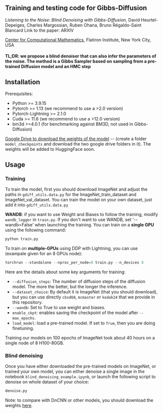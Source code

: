 ## Training and testing code for Gibbs-Diffusion
*Listening to the Noise: Blind Denoising with Gibbs-Diffusion*, David Heurtel-Depeiges, Charles Margossian, Ruben Ohana, Bruno Régaldo-Saint Blancard
Link to the paper: ARXIV

[Center for Computational Mathematics](https://www.simonsfoundation.org/flatiron/center-for-computational-mathematics/), Flatiron Institute, New York City, USA

#### TL;DR: we propose a blind denoiser that can also infer the parameters of the noise. The method is a Gibbs Sampler based on sampling from a pre-trained Diffusion model and an HMC step

## Installation

Prerequisites:

-  Python >= 3.9.15
-  Pytorch >= 1.13 (we recommend to use a >2.0 version)
-  Pytorch-Lightning >= 2.1.0
-  Cuda >= 11.6 (we recommend to use a >12.0 version)
-  bm3d >=4.0.1 (for benchmarking against BM3D, not used in Gibbs-Diffusion)

[Google Drive to download the weights of the model](https://drive.google.com/drive/folders/1E31OXJ9zZM3JzK9bsXsQFzFL16CPPCfN?usp=sharing) -- (create a folder ```model_checkpoints``` and download the two google drive folders in it). The weights will be added to HuggingFace soon.

## Usage

### Training
To train the model, first you should download ImageNet and adjust the paths in ```gdiff_utils.data.py``` for the ImageNet_train_dataset and ImageNet_val_dataset. You can train the model on your own dataset, just add it into ```gdiff_utils.data.py```

**WANDB**: if you want to use Weight and Biases to follow the training, modify `wandb_logger` in `train.py`. If you don't want to use WANDB, set '--wandb=False' when launching the training.
You can train on a **single GPU** using the following command:
```python
python train.py
```

To train on **multiple-GPUs** using DDP with Lightning, you can use (exampale given for an 8 GPUs node):
```python
torchrun --standalone --nproc_per_node=8 train.py --n_devices 8
```

Here are the details about some key arguments for training:
- `--diffusion_steps`: The number of diffusion steps of the diffusion model. The more the better, but the longer the inference.
- `--dataset_choice`: By default it is ImageNet (that you should download), but you can use directly `cbsd68`, `mcmaster` or `kodak24` that we provide in this repository.
- `--wandb`: Set to True to use weight and biases.
- `enable_ckpt`: enables saving the checkpoint of the model after `--max_epochs`.
- `load_model`: load a pre-trained model. If set to `True`, then you are doing finetuning.

Training our models on 100 epochs of ImageNet took about 40 hours on a single node of 8 H100-80GB.

### Blind denoising
Once you have either downloaded the pre-trained models on ImageNet, or trained your own model, you can either denoise a single image in the notebook `blind_denoising_example.ipynb`, or launch the following script to denoise on whole dataset of your choice:
```python
denoise.py
```
Note: to compare with DnCNN or other models, you should download the weights [here](https://github.com/cszn/KAIR/tree/master/model_zoo).

